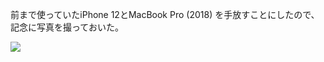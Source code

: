 前まで使っていたiPhone 12とMacBook Pro (2018) を手放すことにしたので、記念に写真を撮っておいた。

![](https://photos.apkas.net/medium/202312/20231204-204706.webp)
